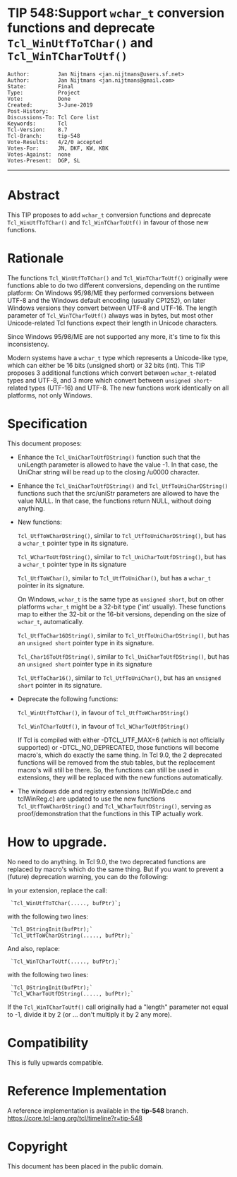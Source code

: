 # TIP 548:Support `wchar_t` conversion functions and deprecate `Tcl_WinUtfToTChar()` and `Tcl_WinTCharToUtf()`
	Author:         Jan Nijtmans <jan.nijtmans@users.sf.net>
	Author:         Jan Nijtmans <jan.nijtmans@gmail.com>
	State:          Final
	Type:           Project
	Vote:           Done
	Created:        3-June-2019
	Post-History:   
	Discussions-To: Tcl Core list
	Keywords:       Tcl
	Tcl-Version:    8.7
	Tcl-Branch:     tip-548
	Vote-Results:   4/2/0 accepted
	Votes-For:      JN, DKF, KW, KBK
	Votes-Against:  none
	Votes-Present:  DGP, SL
-----

# Abstract

This TIP proposes to add `wchar_t` conversion functions and deprecate `Tcl_WinUtfToTChar()` and `Tcl_WinTCharToUtf()`
in favour of those new functions.

# Rationale

The functions `Tcl_WinUtfToTChar()` and `Tcl_WinTCharToUtf()` originally were functions able to do two different
conversions, depending on the runtime platform: On Windows 95/98/ME they performed conversions between UTF-8 and
the Windows default encoding (usually CP1252), on later Windows versions they convert between UTF-8 and UTF-16.
The length parameter of `Tcl_WinTCharToUtf()` always was in bytes, but most other Unicode-related Tcl functions
expect their length in Unicode characters.

Since Windows 95/98/ME are not supported any more, it's time to fix this inconsistency.

Modern systems have a `wchar_t` type which represents a Unicode-like type, which can either be 16 bits
(unsigned short) or 32 bits (int). This TIP proposes 3 additional functions which convert between
`wchar_t`-related types and UTF-8, and 3 more which convert between `unsigned short`-related types (UTF-16)
and UTF-8. The new functions work identically on all platforms, not only Windows.

# Specification

This document proposes:

 * Enhance the `Tcl_UniCharToUtfDString()` function such that the uniLength parameter is allowed to
   have the value -1. In that case, the UniChar string will be read up to the closing /u0000 character.

 * Enhance the `Tcl_UniCharToUtfDString()` and `Tcl_UtfToUniCharDString()` functions such that the src/uniStr
   parameters are allowed to have the value NULL. In that case, the functions return NULL, without doing anything.

 * New functions:

     `Tcl_UtfToWCharDString()`, similar to `Tcl_UtfToUniCharDString()`, but has a `wchar_t` pointer type in its signature.

     `Tcl_WCharToUtfDString()`, similar to `Tcl_UniCharToUtfDString()`, but has a `wchar_t` pointer type in its signature

     `Tcl_UtfToWChar()`, similar to `Tcl_UtfToUniChar()`, but has a `wchar_t` pointer in its signature.
     
     On Windows, `wchar_t` is the same type as `unsigned short`, but on other platforms `wchar_t` might be a 32-bit type ('int' usually).
     These functions map to either the 32-bit or the 16-bit versions, depending on the size of `wchar_t`, automatically.

     `Tcl_UtfToChar16DString()`, similar to `Tcl_UtfToUniCharDString()`, but has an `unsigned short` pointer type in its signature.

     `Tcl_Char16ToUtfDString()`, similar to `Tcl_UniCharToUtfDString()`, but has an `unsigned short` pointer type in its signature

     `Tcl_UtfToChar16()`, similar to `Tcl_UtfToUniChar()`, but has an `unsigned short` pointer in its signature.

 * Deprecate the following functions:

     `Tcl_WinUtfToTChar()`, in favour of `Tcl_UtfToWCharDString()`

     `Tcl_WinTCharToUtf()`, in favour of `Tcl_WCharToUtfDString()`

   If Tcl is compiled with either -DTCL\_UTF\_MAX=6 (which is not officially supported) or -DTCL\_NO\_DEPRECATED, those functions will
   become macro's, which do exactly the same thing. In Tcl 9.0, the 2 deprecated functions will be removed from the stub tables,
   but the replacement macro's will still be there. So, the functions can still be used in extensions, they will be replaced
   with the new functions automatically.

 * The windows dde and registry extensions (tclWinDde.c and tclWinReg.c) are updated to use the new functions `Tcl_UtfToWCharDString()`
   and `Tcl_WCharToUtfDString()`, serving as proof/demonstration that the functions in this TIP actually work.

# How to upgrade.

No need to do anything. In Tcl 9.0, the two deprecated functions are replaced by macro's which do the same thing.
But if you want to prevent a (future) deprecation warning, you can do the following:

In your extension, replace the call:

     `Tcl_WinUtfToTChar(....., bufPtr)`;
     
with the following two lines:

     `Tcl_DStringInit(bufPtr);`
     `Tcl_UtfToWCharDString(....., bufPtr);`

And also, replace:

     `Tcl_WinTCharToUtf(....., bufPtr);`
     
with the following two lines:

     `Tcl_DStringInit(bufPtr);`
     `Tcl_WCharToUtfDString(....., bufPtr);`

If the `Tcl_WinTCharToUtf()` call originally had a "length" parameter not equal to -1, divide it by 2 (or ... don't multiply it by 2 any more).


# Compatibility

This is fully upwards compatible.

# Reference Implementation

A reference implementation is available in  the **tip-548** branch.
<https://core.tcl-lang.org/tcl/timeline?r=tip-548>

# Copyright

This document has been placed in the public domain.
